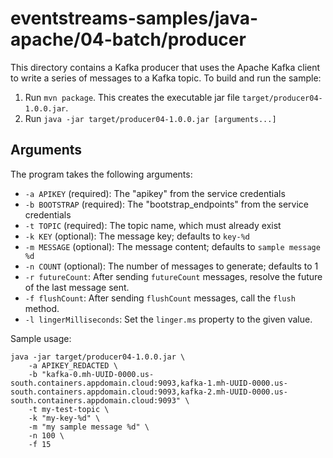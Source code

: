 # eventstreams-samples/java-apache/04-batch/producer

This directory contains a Kafka producer that uses the Apache Kafka client
to write a series of messages to a Kafka topic. To build and run the sample:

1. Run `mvn package`. This creates the executable jar file `target/producer04-1.0.0.jar`.
2. Run `java -jar target/producer04-1.0.0.jar [arguments...]`

## Arguments

The program takes the following arguments:

- `-a APIKEY` (required): The "apikey" from the service credentials
- `-b BOOTSTRAP` (required): The "bootstrap_endpoints" from the service credentials
- `-t TOPIC` (required): The topic name, which must already exist
- `-k KEY` (optional): The message key; defaults to `key-%d`
- `-m MESSAGE` (optional): The message content; defaults to `sample message %d`
- `-n COUNT` (optional): The number of messages to generate; defaults to 1
- `-r futureCount`: After sending `futureCount` messages, resolve the future of the last message sent.
- `-f flushCount`: After sending `flushCount` messages, call the `flush` method.
- `-l lingerMilliseconds`: Set the `linger.ms` property to the given value.


Sample usage:

```
java -jar target/producer04-1.0.0.jar \
    -a APIKEY_REDACTED \
    -b "kafka-0.mh-UUID-0000.us-south.containers.appdomain.cloud:9093,kafka-1.mh-UUID-0000.us-south.containers.appdomain.cloud:9093,kafka-2.mh-UUID-0000.us-south.containers.appdomain.cloud:9093" \
    -t my-test-topic \
    -k "my-key-%d" \
    -m "my sample message %d" \
    -n 100 \
    -f 15
```

